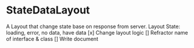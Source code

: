 # StateDataLayout

A Layout that change state base on response from server.
Layout State: loading, error, no data, have data
[x] Change layout logic
[] Refractor name of interface & class
[] Write document
